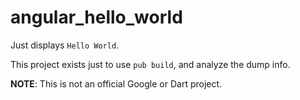 # angular_hello_world

Just displays `Hello World`.

This project exists just to use `pub build`, and analyze the dump info.

**NOTE**: This is not an official Google or Dart project.
